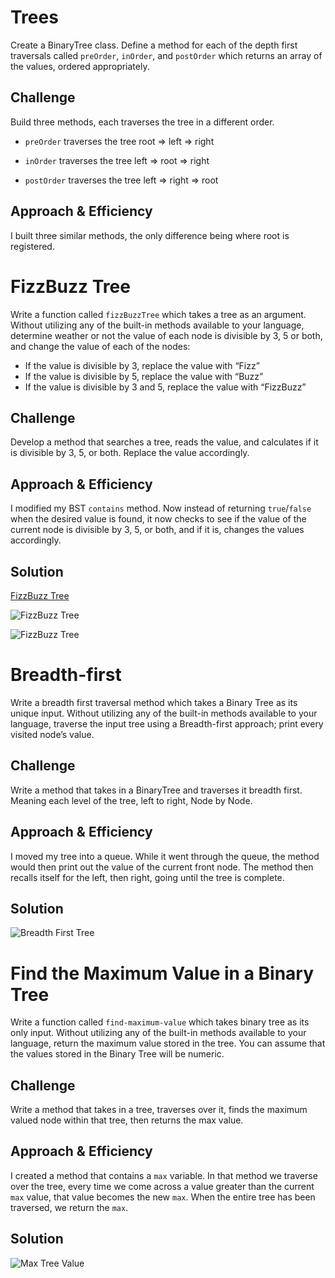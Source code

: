 # Trees
<!-- Short summary or background information -->
Create a BinaryTree class. Define a method for each of the depth first traversals called `preOrder`, `inOrder`, and `postOrder` which returns an array of the values, ordered appropriately.

## Challenge
<!-- Description of the challenge -->
Build three methods, each traverses the tree in a different order.

* `preOrder` traverses the tree root => left => right

* `inOrder` traverses the tree left => root => right

* `postOrder` traverses the tree left => right => root

## Approach & Efficiency
<!-- What approach did you take? Why? What is the Big O space/time for this approach? -->
I built three similar methods, the only difference being where root is registered.

# FizzBuzz Tree
Write a function called `fizzBuzzTree` which takes a tree as an argument.
Without utilizing any of the built-in methods available to your language, determine weather or not the value of each node is divisible by 3, 5 or both, and change the value of each of the nodes:
* If the value is divisible by 3, replace the value with “Fizz”
* If the value is divisible by 5, replace the value with “Buzz”
* If the value is divisible by 3 and 5, replace the value with “FizzBuzz”

## Challenge
Develop a method that searches a tree, reads the value, and calculates if it is divisible by 3, 5, or both. Replace the value accordingly.

## Approach & Efficiency
I modified my BST `contains` method. Now instead of returning `true`/`false` when the desired value is found, it now checks to see if the value of the current node is divisible by 3, 5, or both, and if it is, changes the values accordingly.

## Solution

[FizzBuzz Tree](FizzBuzzTree.java)

![FizzBuzz Tree](../../../../assests/fizzBuzz1.jpg)

![FizzBuzz Tree](../../../../assests/fizzBuzz2.jpg)

# Breadth-first
<!-- Short summary or background information -->
Write a breadth first traversal method which takes a Binary Tree as its unique input. Without utilizing any of the built-in methods available to your language, traverse the input tree using a Breadth-first approach; print every visited node’s value.

## Challenge
<!-- Description of the challenge -->
Write a method that takes in a BinaryTree and traverses it breadth first. Meaning each level of the tree, left to right, Node by Node.

## Approach & Efficiency
<!-- What approach did you take? Why? What is the Big O space/time for this approach? -->
I moved my tree into a queue. While it went through the queue, the method would then print out the value of the current front node. The method then recalls itself for the left, then right, going until the tree is complete.

## Solution
<!-- Embedded whiteboard image -->
![Breadth First Tree](../../../../assests/bredthFirst.jpg)

# Find the Maximum Value in a Binary Tree
<!-- Short summary or background information -->
Write a function called `find-maximum-value` which takes binary tree as its only input. Without utilizing any of the built-in methods available to your language, return the maximum value stored in the tree. You can assume that the values stored in the Binary Tree will be numeric.

## Challenge
<!-- Description of the challenge -->
Write a method that takes in a tree, traverses over it, finds the maximum valued node within that tree, then returns the max value.

## Approach & Efficiency
<!-- What approach did you take? Why? What is the Big O space/time for this approach? -->
I created a method that contains a `max` variable. In that method we traverse over the tree, every time we come across a value greater than the current `max` value, that value becomes the new `max`. When the entire tree has been traversed, we return the `max`.

## Solution
<!-- Embedded whiteboard image -->
![Max Tree Value](../../../../assests/treeMax.jpg)